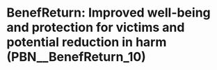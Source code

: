 # BenefReturn: __Improved well-being and protection for victims and potential reduction in harm__ (PBN__BenefReturn_10)

